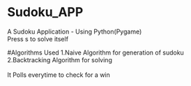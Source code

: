 # Sudoku_APP
A Sudoku Application - Using Python(Pygame)<br>
Press s to solve itself<br>

#Algorithms Used
1.Naive Algorithm for generation of sudoku<br>
2.Backtracking Algorithm for solving<br>
<br>
It Polls everytime to check for a win<br>
